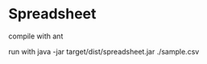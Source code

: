 Spreadsheet
===========

compile with ant

run with java -jar target/dist/spreadsheet.jar ./sample.csv
